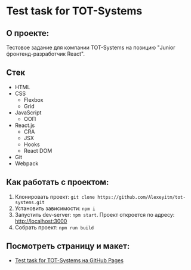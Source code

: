 # Test task for TOT-Systems

## О проекте:

Тестовое задание для компании TOT-Systems на позицию "Junior фронтенд-разработчик React".

## Стек

* HTML
* CSS
    * Flexbox
    * Grid
* JavaScript
    * ООП
* React.js
  * CRA
  * JSX
  * Hooks
  * React DOM
* Git
* Webpack

## Как работать с проектом:

1. Клонировать проект:
   `git clone https://github.com/Alexeyitm/tot-systems.git`
2. Установить зависимости:
   `npm i`
3. Запустить dev-server:
   `npm start`. Проект откроется по адресу: [http://localhost:3000](http://localhost:3000)
4. Собрать проект:
   `npm run build`

## Посмотреть страницу и макет:

* [Test task for TOT-Systems на GitHub Pages](https://alexeyitm.github.io/tot-systems/)